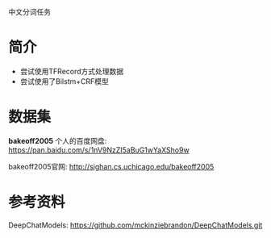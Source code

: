 中文分词任务

# 简介
- 尝试使用TFRecord方式处理数据
- 尝试使用了Bilstm+CRF模型

# 数据集
**bakeoff2005**
个人的百度网盘: https://pan.baidu.com/s/1nV9NzZI5aBuG1wYaXSho9w

bakeoff2005官网: http://sighan.cs.uchicago.edu/bakeoff2005

# 参考资料
DeepChatModels: https://github.com/mckinziebrandon/DeepChatModels.git


